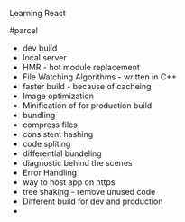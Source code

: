 Learning React 

#parcel
- dev build
- local server
- HMR - hot module replacement
- File Watching Algorithms - written in C++
- faster build - because of cacheing
- Image optimization
- Minification of for production build
- bundling
- compress files
- consistent hashing
- code spliting
- differential bundeling
- diagnostic behind the scenes
- Error Handling
- way to host app on https
- tree shaking - remove unused code
- Different build for dev and production
- 